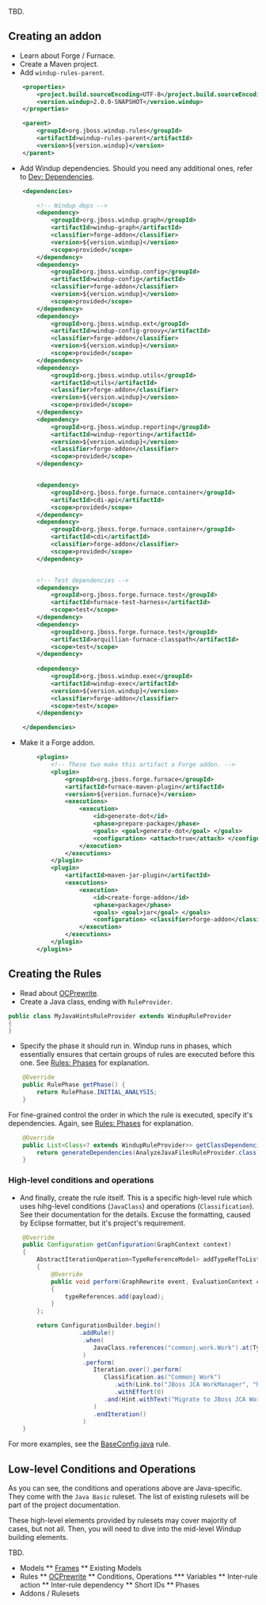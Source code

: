 TBD.

## Creating an addon
* Learn about Forge / Furnace.
* Create a Maven project.
* Add `windup-rules-parent`.
```xml
    <properties>
        <project.build.sourceEncoding>UTF-8</project.build.sourceEncoding>
        <version.windup>2.0.0-SNAPSHOT</version.windup>
    </properties>

    <parent>
        <groupId>org.jboss.windup.rules</groupId>
        <artifactId>windup-rules-parent</artifactId>
        <version>${version.windup}</version>
    </parent>
```

* Add Windup dependencies. Should you need any additional ones, refer to [Dev: Dependencies](Dev:-Dependencies).
```xml
    <dependencies>

        <!-- Windup deps -->
        <dependency>
            <groupId>org.jboss.windup.graph</groupId>
            <artifactId>windup-graph</artifactId>
            <classifier>forge-addon</classifier>
            <version>${version.windup}</version>
            <scope>provided</scope>
        </dependency>
        <dependency>
            <groupId>org.jboss.windup.config</groupId>
            <artifactId>windup-config</artifactId>
            <classifier>forge-addon</classifier>
            <version>${version.windup}</version>
            <scope>provided</scope>
        </dependency>
        <dependency>
            <groupId>org.jboss.windup.ext</groupId>
            <artifactId>windup-config-groovy</artifactId>
            <classifier>forge-addon</classifier>
            <version>${version.windup}</version>
            <scope>provided</scope>
        </dependency>
        <dependency>
            <groupId>org.jboss.windup.utils</groupId>
            <artifactId>utils</artifactId>
            <classifier>forge-addon</classifier>
            <version>${version.windup}</version>
            <scope>provided</scope>
        </dependency>
        <dependency>
            <groupId>org.jboss.windup.reporting</groupId>
            <artifactId>windup-reporting</artifactId>
            <version>${version.windup}</version>
            <classifier>forge-addon</classifier>
            <scope>provided</scope>
        </dependency>


        <dependency>
            <groupId>org.jboss.forge.furnace.container</groupId>
            <artifactId>cdi-api</artifactId>
            <scope>provided</scope>
        </dependency>
        <dependency>
            <groupId>org.jboss.forge.furnace.container</groupId>
            <artifactId>cdi</artifactId>
            <classifier>forge-addon</classifier>
            <scope>provided</scope>
        </dependency>


        <!-- Test dependencies -->
        <dependency>
            <groupId>org.jboss.forge.furnace.test</groupId>
            <artifactId>furnace-test-harness</artifactId>
            <scope>test</scope>
        </dependency>
        <dependency>
            <groupId>org.jboss.forge.furnace.test</groupId>
            <artifactId>arquillian-furnace-classpath</artifactId>
            <scope>test</scope>
        </dependency>
        
        <dependency>
            <groupId>org.jboss.windup.exec</groupId>
            <artifactId>windup-exec</artifactId>
            <version>${version.windup}</version>
            <classifier>forge-addon</classifier>
            <scope>test</scope>
        </dependency>

    </dependencies>
```

* Make it a Forge addon.
```xml
        <plugins>
            <!-- These two make this artifact a Forge addon. -->
            <plugin>
                <groupId>org.jboss.forge.furnace</groupId>
                <artifactId>furnace-maven-plugin</artifactId>
                <version>${version.furnace}</version>
                <executions>
                    <execution>
                        <id>generate-dot</id>
                        <phase>prepare-package</phase>
                        <goals> <goal>generate-dot</goal> </goals>
                        <configuration> <attach>true</attach> </configuration>
                    </execution>
                </executions>
            </plugin>
            <plugin>
                <artifactId>maven-jar-plugin</artifactId>
                <executions>
                    <execution>
                        <id>create-forge-addon</id>
                        <phase>package</phase>
                        <goals> <goal>jar</goal> </goals>
                        <configuration> <classifier>forge-addon</classifier> </configuration>
                    </execution>
                </executions>
            </plugin>
        </plugins>
```

## Creating the Rules

* Read about [OCPrewrite](http://ocpsoft.org/rewrite/).
* Create a Java class, ending with `RuleProvider`.

```java
public class MyJavaHintsRuleProvider extends WindupRuleProvider
{
}
```

* Specify the phase it should run in.
Windup runs in phases, which essentially ensures that certain groups of rules are executed before this one.
See [Rules: Phases](Rules:-Phases) for explanation.
```java
    @Override
    public RulePhase getPhase() {
        return RulePhase.INITIAL_ANALYSIS;
    }
```

For fine-grained control the order in which the rule is executed, specify it's dependencies.
Again, see [Rules: Phases](Rules:-Phases) for explanation.
```java
    @Override
    public List<Class<? extends WindupRuleProvider>> getClassDependencies() {
        return generateDependencies(AnalyzeJavaFilesRuleProvider.class);
    }
```

### High-level conditions and operations

* And finally, create the rule itself.
This is a specific high-level rule which uses hihg-level conditions (`JavaClass`) and operations (`Classification`). See their documentation for the details.
Excuse the formatting, caused by Eclipse formatter, but it's project's requirement.

```java
    @Override
    public Configuration getConfiguration(GraphContext context)
    {
        AbstractIterationOperation<TypeReferenceModel> addTypeRefToList = new AbstractIterationOperation<TypeReferenceModel>("ref")
        {
            @Override
            public void perform(GraphRewrite event, EvaluationContext context, TypeReferenceModel payload)
            {
                typeReferences.add(payload);
            }
        };

        return ConfigurationBuilder.begin()
                    .addRule()
                     .when(
                        JavaClass.references("commonj.work.Work").at(TypeReferenceLocation.EXTENDS_TYPE)
                     )
                     .perform(
                        Iteration.over().perform(   
                           Classification.as("Commonj Work")
                              .with(Link.to("JBoss JCA WorkManager", "https://access.redhat.com/documentation/en-US/Red_Hat_JBoss_Operations_Network/3.1/html/Dev_Complete_Resource_Reference/JBossAS7-JBossAS7_Standalone_Server-JCA-Workmanager.html"))
                              .withEffort(0)
                           .and(Hint.withText("Migrate to JBoss JCA WorkManager").withEffort(8))
                        )
                        .endIteration()
                     )
    }
```

For more examples, see the [BaseConfig.java](https://github.com/windup/windup/blob/master/rules/app/java-ee/src/main/java/org/jboss/windup/rules/apps/legacy/java/BaseConfig.java#L53) rule.


## Low-level Conditions and Operations

As you can see, the conditions and operations above are Java-specific. They come with the `Java Basic` ruleset. The list of existing rulesets will be part of the project documentation.

These high-level elements provided by rulesets may cover majority of cases, but not all. Then, you will need to dive into the mid-level Windup building elements.

TBD.

* Models
** [Frames](https://github.com/tinkerpop/frames/wiki)
** Existing Models
* Rules
** [OCPrewrite](http://ocpsoft.org/rewrite/)
** Conditions, Operations
*** Variables
** Inter-rule action
** Inter-rule dependency
** Short IDs
** Phases
* Addons / Rulesets

